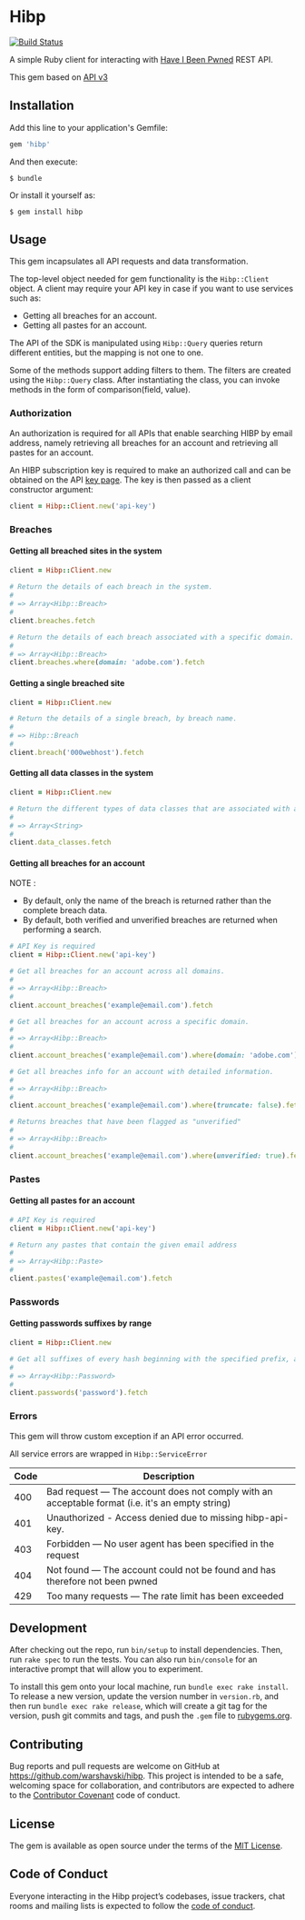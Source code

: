 # Hibp

[![Build Status](https://travis-ci.com/Warshavski/hibp.svg?branch=master)](https://travis-ci.com/Warshavski/hibp)

A simple Ruby client for interacting with [Have I Been Pwned](https://haveibeenpwned.com/) REST API.

This gem based on [API v3](https://haveibeenpwned.com/API/v3)

## Installation

Add this line to your application's Gemfile:

```ruby
gem 'hibp'
```

And then execute:

    $ bundle

Or install it yourself as:

    $ gem install hibp

## Usage

This gem incapsulates all API requests and data transformation. 

The top-level object needed for gem functionality is the `Hibp::Client` object. 
A client may require your API key in case if you want to use services such as:

 - Getting all breaches for an account.
 - Getting all pastes for an account.

The API of the SDK is manipulated using `Hibp::Query` queries return different entities, but the mapping is not one to one.

Some of the methods support adding filters to them. The filters are created using the `Hibp::Query` class. After instantiating the class, you can invoke methods in the form of comparison(field, value).


### Authorization

An authorization is required for all APIs that enable searching HIBP by email address, namely retrieving all breaches for an account and retrieving all pastes for an account.
 
An HIBP subscription key is required to make an authorized call and can be obtained on the API [key page](https://haveibeenpwned.com/API/Key). 
The key is then passed as a client constructor argument:

```ruby
client = Hibp::Client.new('api-key')
```

### Breaches

#### Getting all breached sites in the system

```ruby
client = Hibp::Client.new
 
# Return the details of each breach in the system.
#
# => Array<Hibp::Breach> 
# 
client.breaches.fetch

# Return the details of each breach associated with a specific domain.
# 
# => Array<Hibp::Breach> 
client.breaches.where(domain: 'adobe.com').fetch
```

#### Getting a single breached site

```ruby
client = Hibp::Client.new

# Return the details of a single breach, by breach name.
#
# => Hibp::Breach
# 
client.breach('000webhost').fetch
```

#### Getting all data classes in the system

```ruby
client = Hibp::Client.new

# Return the different types of data classes that are associated with a record in a breach. E.G, Email addresses and passwords
#
# => Array<String>
#
client.data_classes.fetch
```

#### Getting all breaches for an account

NOTE : 
 - By default, only the name of the breach is returned rather than the complete breach data.
 - By default, both verified and unverified breaches are returned when performing a search.

```ruby
# API Key is required
client = Hibp::Client.new('api-key')

# Get all breaches for an account across all domains. 
#
# => Array<Hibp::Breach>
# 
client.account_breaches('example@email.com').fetch

# Get all breaches for an account across a specific domain. 
#
# => Array<Hibp::Breach> 
# 
client.account_breaches('example@email.com').where(domain: 'adobe.com').fetch

# Get all breaches info for an account with detailed information. 
#
# => Array<Hibp::Breach> 
# 
client.account_breaches('example@email.com').where(truncate: false).fetch

# Returns breaches that have been flagged as "unverified"
#
# => Array<Hibp::Breach> 
#
client.account_breaches('example@email.com').where(unverified: true).fetch
```

### Pastes

#### Getting all pastes for an account

```ruby
# API Key is required
client = Hibp::Client.new('api-key')

# Return any pastes that contain the given email address
#
# => Array<Hibp::Paste>
# 
client.pastes('example@email.com').fetch
```

### Passwords

#### Getting passwords suffixes by range

```ruby
client = Hibp::Client.new

# Get all suffixes of every hash beginning with the specified prefix, and a count of how many times it appears in the data set.
#
# => Array<Hibp::Password>
# 
client.passwords('password').fetch

```

### Errors

This gem will throw custom exception if an API error occurred.

All service errors are wrapped in `Hibp::ServiceError`

| Code |                   Description                                                                   |
|------|-------------------------------------------------------------------------------------------------|
| 400  | Bad request — The account does not comply with an acceptable format (i.e. it's an empty string) |
| 401  | Unauthorized - Access denied due to missing hibp-api-key.                                       |
| 403  | Forbidden — No user agent has been specified in the request                                     |
| 404  | Not found — The account could not be found and has therefore not been pwned                     |
| 429  | Too many requests — The rate limit has been exceeded                                            |

## Development

After checking out the repo, run `bin/setup` to install dependencies. Then, run `rake spec` to run the tests. You can also run `bin/console` for an interactive prompt that will allow you to experiment.

To install this gem onto your local machine, run `bundle exec rake install`. To release a new version, update the version number in `version.rb`, and then run `bundle exec rake release`, which will create a git tag for the version, push git commits and tags, and push the `.gem` file to [rubygems.org](https://rubygems.org).

## Contributing

Bug reports and pull requests are welcome on GitHub at https://github.com/warshavski/hibp. This project is intended to be a safe, welcoming space for collaboration, and contributors are expected to adhere to the [Contributor Covenant](http://contributor-covenant.org) code of conduct.

## License

The gem is available as open source under the terms of the [MIT License](https://opensource.org/licenses/MIT).

## Code of Conduct

Everyone interacting in the Hibp project’s codebases, issue trackers, chat rooms and mailing lists is expected to follow the [code of conduct](https://github.com/[USERNAME]/hibp/blob/master/CODE_OF_CONDUCT.md).
